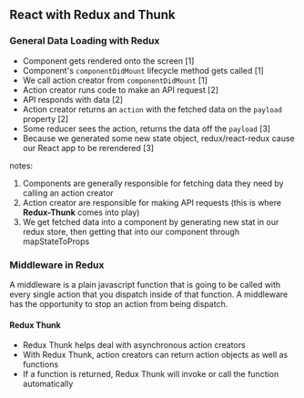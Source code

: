 ## React with Redux and Thunk

### General Data Loading with Redux

- Component gets rendered onto the screen [1]
- Component's `componentDidMount` lifecycle method gets called [1]
- We call action creator from `componentDidMount` [1]
- Action creator runs code to make an API request [2]
- API responds with data [2]
- Action creator returns an `action` with the fetched data on the `payload` property [2]
- Some reducer sees the action, returns the data off the `payload` [3]
- Because we generated some new state object, redux/react-redux cause our React app to be rerendered [3]

notes:

1. Components are generally responsible for fetching data they need by calling an action creator
2. Action creator are responsible for making API requests (this is where **Redux-Thunk** comes into play)
3. We get fetched data into a component by generating new stat in our redux store, then getting that into our component through mapStateToProps

### Middleware in Redux

A middleware is a plain javascript function that is going to be called with every single action that you dispatch inside of that function. A middleware has the opportunity to stop an action from being dispatch.

#### Redux Thunk

- Redux Thunk helps deal with asynchronous action creators
- With Redux Thunk, action creators can return action objects as well as functions
- If a function is returned, Redux Thunk will invoke or call the function automatically
